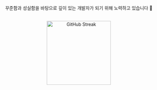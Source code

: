 <!--
## Hi there 👋
-->

<!--
**joonangler/joonangler** is a ✨ _special_ ✨ repository because its `README.md` (this file) appears on your GitHub profile.

Here are some ideas to get you started:

- 🔭 I’m currently working on ...
- 🌱 I’m currently learning ...
- 👯 I’m looking to collaborate on ...
- 🤔 I’m looking for help with ...
- 💬 Ask me about ...
- 📫 How to reach me: ...
- 😄 Pronouns: ...
- ⚡ Fun fact: ...
-->

<p align=center>
  꾸준함과 성실함을 바탕으로 깊이 있는 개발자가 되기 위해 노력하고 있습니다 🚀
</p>

<br>

<div align="center">
  <img src="https://streak-stats.demolab.com?user=joonangler&theme=discord-old-blurple&border_radius=16&date_format=%5BY.%5Dn.j&currStreakNum=FFFFFF&sideNums=FFFFFF&border=5F72D1&background=0E1116" height=200 alt="GitHub Streak" />
</div>

###
